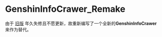 # GenshinInfoCrawer_Remake
由于 [旧版](https://github.com/SAGIRI-kawaii/GenshinInfoCrawer) 年久失修且不愿更新，故重新编写了一个全新的**GenshinInfoCrawer**来作为替代。
